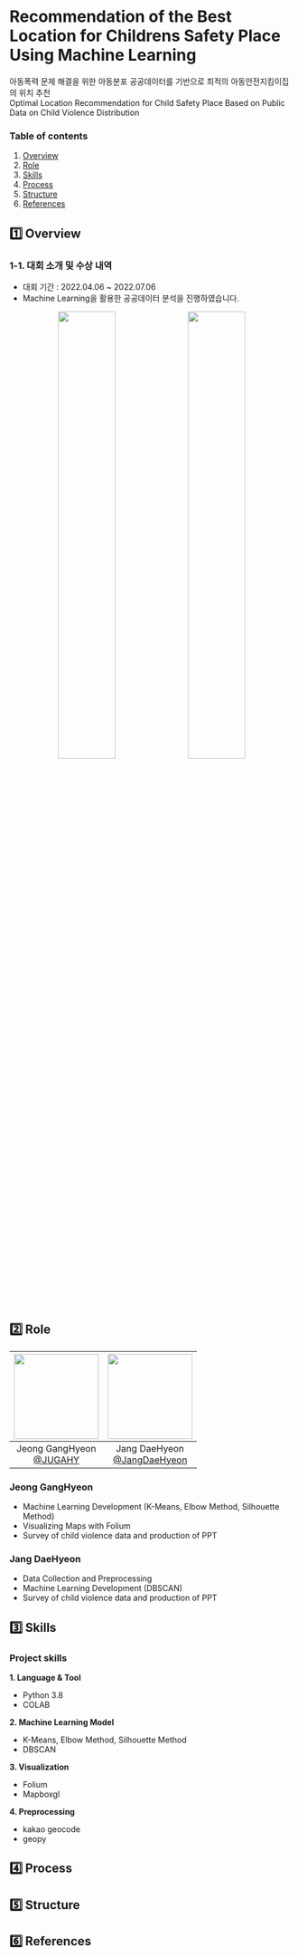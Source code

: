 # Recommendation of the Best Location for Childrens Safety Place Using Machine Learning

아동폭력 문제 해결을 위한 아동분포 공공데이터를 기반으로 최적의 아동안전지킴이집의 위치 추천 <br/>
Optimal Location Recommendation for Child Safety Place Based on Public Data on Child Violence Distribution

### Table of contents 

1. [Overview](#1️⃣-overview)
2. [Role](#2️⃣-role)
3. [Skills](#3️⃣-skills)
4. [Process](#4️⃣-process)
5. [Structure](#5️⃣-structure)
6. [References](#6️⃣-references)


## 1️⃣ Overview

### 1-1. 대회 소개 및 수상 내역
* 대회 기간 : 2022.04.06 ~ 2022.07.06
* Machine Learning을 활용한 공공데이터 분석을 진행하였습니다.
  
<p align="center">
  <img src="https://github.com/user-attachments/assets/ae4202cf-41e4-4a2b-8492-f8bc3d9397a9" alt="" width="45%" />
  <img src="https://github.com/user-attachments/assets/572df718-ebb2-4c41-90c3-4980cfcdab0d" alt="" width="45%" />
</p>


## 2️⃣ Role

|<img src="https://github.com/user-attachments/assets/bef1a11a-d69d-440a-9ed5-7c8f39548c5a" width="150" height="150"/>|<img src="https://github.com/user-attachments/assets/f9323ec6-0bfa-4dba-8589-4abb0948f2b7" width="150" height="150"/>|
|:-:|:-:|
|Jeong GangHyeon<br/>[@JUGAHY](https://github.com/JUGAHY)|Jang DaeHyeon<br/>[@JangDaeHyeon](https://github.com/JangDaeHyeon)|

### Jeong GangHyeon
* Machine Learning Development (K-Means, Elbow Method, Silhouette Method)
* Visualizing Maps with Folium
* Survey of child violence data and production of PPT

### Jang DaeHyeon
* Data Collection and Preprocessing
* Machine Learning Development (DBSCAN)
* Survey of child violence data and production of PPT


## 3️⃣ Skills

### Project skills 

__1. Language & Tool__ 

- Python 3.8 
- COLAB
  
__2. Machine Learning Model__

- K-Means, Elbow Method, Silhouette Method
- DBSCAN

__3. Visualization__

- Folium
- Mapboxgl

__4. Preprocessing__

- kakao geocode
- geopy


## 4️⃣ Process


## 5️⃣ Structure


## 6️⃣ References
